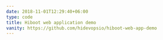 ```yaml
---
date: 2018-11-01T12:29:40+06:00
type: code
title: Hiboot web application demo
vanity: https://github.com/hidevopsio/hiboot-web-app-demo
---
```

